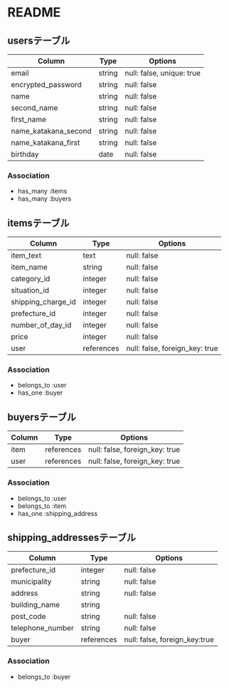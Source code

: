 # README

## usersテーブル

| Column               |  Type  | Options                  |
| -------------------- | ------ | ------------------------ |
|email                 | string | null: false, unique: true|
|encrypted_password    | string | null: false              |
|name                  | string | null: false              |
|second_name           | string | null: false              |
|first_name            | string | null: false              |
|name_katakana_second  | string | null: false              | 
|name_katakana_first   | string | null: false              |
|birthday              | date   | null: false              |

### Association

- has_many :items
- has_many :buyers

## itemsテーブル

| Column             |  Type      | Options                         |
| ------------------ | ---------- | ------------------------------- |
|item_text           | text       | null: false                     |
|item_name           | string     | null: false                     |
|category_id         | integer    | null: false                     |
|situation_id        | integer    | null: false                     |
|shipping_charge_id  | integer    | null: false                     | 
|prefecture_id       | integer    | null: false                     |
|number_of_day_id    | integer    | null: false                     |
|price               | integer    | null: false                     |
|user                | references | null: false, foreign_key: true  |

### Association

- belongs_to :user
- has_one :buyer

## buyersテーブル

| Column    |  Type      | Options                        |
| --------- | ---------- | ------------------------------ |
|item       | references | null: false, foreign_key: true |
|user       | references | null: false, foreign_key: true |

### Association

- belongs_to :user
- belongs_to :item
- has_one :shipping_address

## shipping_addressesテーブル

| Column          |  Type      | Options                         |
| --------------- | ---------- | ------------------------------- |
|prefecture_id    | integer    | null: false                     |
|municipality     | string     | null: false                     |
|address          | string     | null: false                     |
|building_name    | string     |                                 |
|post_code        | string     | null: false                     | 
|telephone_number | string     | null: false                     |
|buyer            | references | null: false, foreign_key:true   |

### Association

- belongs_to :buyer